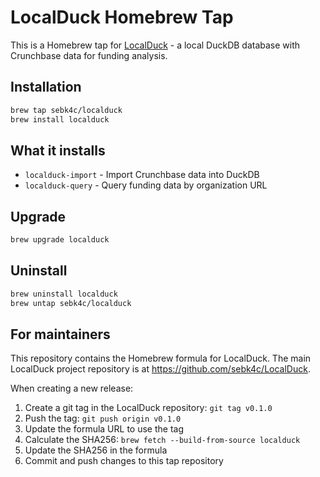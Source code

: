 # LocalDuck Homebrew Tap

This is a Homebrew tap for [LocalDuck](https://github.com/sebk4c/LocalDuck) - a local DuckDB database with Crunchbase data for funding analysis.

## Installation

```bash
brew tap sebk4c/localduck
brew install localduck
```

## What it installs

- `localduck-import` - Import Crunchbase data into DuckDB
- `localduck-query` - Query funding data by organization URL

## Upgrade

```bash
brew upgrade localduck
```

## Uninstall

```bash
brew uninstall localduck
brew untap sebk4c/localduck
```

## For maintainers

This repository contains the Homebrew formula for LocalDuck. The main LocalDuck project repository is at https://github.com/sebk4c/LocalDuck.

When creating a new release:
1. Create a git tag in the LocalDuck repository: `git tag v0.1.0`
2. Push the tag: `git push origin v0.1.0`
3. Update the formula URL to use the tag
4. Calculate the SHA256: `brew fetch --build-from-source localduck`
5. Update the SHA256 in the formula
6. Commit and push changes to this tap repository

